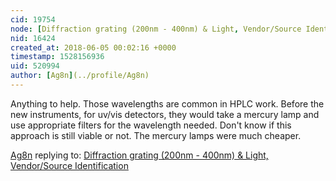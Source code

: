 ```yaml
---
cid: 19754
node: [Diffraction grating (200nm - 400nm) & Light, Vendor/Source Identification](../notes/darkdimension/06-03-2018/diffraction-grating-200nm-400nm-light-vendor-source-identification)
nid: 16424
created_at: 2018-06-05 00:02:16 +0000
timestamp: 1528156936
uid: 520994
author: [Ag8n](../profile/Ag8n)
---
```


Anything to help.  Those wavelengths are common in HPLC work.  Before the new instruments, for uv/vis detectors, they would take a mercury lamp and use appropriate filters for the wavelength needed.  Don't know if this approach is still viable or not.  The mercury lamps were much cheaper.

[Ag8n](../profile/Ag8n) replying to: [Diffraction grating (200nm - 400nm) & Light, Vendor/Source Identification](../notes/darkdimension/06-03-2018/diffraction-grating-200nm-400nm-light-vendor-source-identification)

